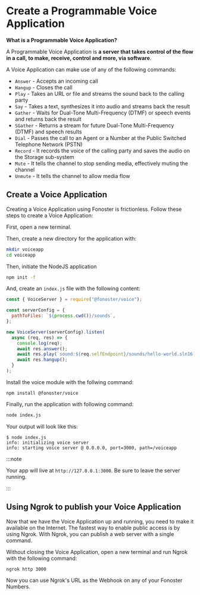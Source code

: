 # Create a Programmable Voice Application

**What is a Programmable Voice Application?** <br />

A Programmable Voice Application is **a server that takes control of the flow in a call, to make, receive, control and more, via software**. 

A Voice Application can make use of any of the following commands:

- `Answer` - Accepts an incoming call
- `Hangup` - Closes the call
- `Play` - Takes an URL or file and streams the sound back to the calling party
- `Say` - Takes a text, synthesizes it into audio and streams back the result
- `Gather` - Waits for Dual-Tone Multi-Frequency (DTMF) or speech events and returns back the result
- `SGather` - Returns a stream for future Dual-Tone Multi-Frequency (DTMF) and speech results
- `Dial` - Passes the call to an Agent or a Number at the Public Switched Telephone Network (PSTN)
- `Record` - It records the voice of the calling party and saves the audio on the Storage sub-system
- `Mute` - It tells the channel to stop sending media, effectively muting the channel
- `Unmute` - It tells the channel to allow media flow

## Create a Voice Application

Creating a Voice Application using Fonoster is frictionless. Follow these steps to create a Voice Application:

First, open a new terminal.

Then, create a new directory for the application with:

```bash
mkdir voiceapp
cd voiceapp
```

Then, initiate the NodeJS application

```bash
npm init -f
```

And, create an `index.js` file with the following content:

```javascript
const { VoiceServer } = require("@fonoster/voice");

const serverConfig = {
  pathToFiles: `${process.cwd()}/sounds`,
};

new VoiceServer(serverConfig).listen(
  async (req, res) => {
    console.log(req);
    await res.answer();
    await res.play(`sound:${req.selfEndpoint}/sounds/hello-world.sln16`);
    await res.hangup();
  }
);
```

Install the voice module with the follwing command:

```
npm install @fonoster/voice
```

Finally, run the application with following command:

```bash
node index.js
```

Your output will look like this:

```
$ node index.js 
info: initializing voice server
info: starting voice server @ 0.0.0.0, port=3000, path=/voiceapp
```

:::note

Your app will live at `http://127.0.0.1:3000`. Be sure to leave the server running.

:::

## Using Ngrok to publish your Voice Application 

Now that we have the Voice Application up and running, you need to make it available on the Internet. The fastest way to enable public access is by using Ngrok. With Ngrok, you can publish a web server with a single command.

Without closing the Voice Application, open a new terminal and run Ngrok with the following command:

```bash
ngrok http 3000
```

Now you can use Ngrok's URL as the Webhook on any of your Fonoster Numbers.
